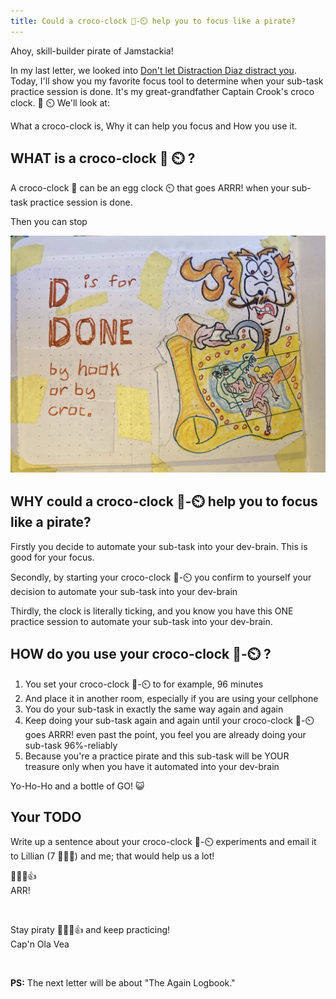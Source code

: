 ```yaml
---
title: Could a croco-clock 🐊-⏲️ help you to focus like a pirate?
---
```


Ahoy, skill-builder pirate of Jamstackia!

In my last letter, we looked into [Don't let Distraction Diaz distract you](/emails/2022-09-29-automate/). Today, I'll show you my favorite focus tool to determine when your sub-task practice session is done. It's my great-grandfather Captain Crook's croco clock. 🐊 ⏲️ We'll look at:

What a croco-clock is,
Why it can help you focus and
How you use it.

## WHAT is a croco-clock 🐊 ⏲️ ?

A croco-clock 🐊 can be an egg clock ⏲️ that goes ARRR! when your sub-task practice session is done.

Then you can stop

![Sketch of Captain Croc](./by-croc.jpg)

## WHY could a croco-clock 🐊-⏲️ help you to focus like a pirate?

Firstly you decide to automate your sub-task into your dev-brain. This is good for your focus.

Secondly, by starting your croco-clock 🐊-⏲️ you confirm to yourself your decision to automate your sub-task into your dev-brain

Thirdly, the clock is literally ticking, and you know you have this ONE practice session to automate your sub-task into your dev-brain.

## HOW do you use your croco-clock 🐊-⏲️ ?

1. You set your croco-clock 🐊-⏲️ to for example, 96 minutes
2. And place it in another room, especially if you are using your cellphone
3. You do your sub-task in exactly the same way again and again
4. Keep doing your sub-task again and again until your croco-clock 🐊-⏲️ goes ARRR! even past the point, you feel you are already doing your sub-task 96%-reliably
5. Because you're a practice pirate and this sub-task will be YOUR treasure only when you have it automated into your dev-brain

Yo-Ho-Ho and a bottle of GO! 😺

## Your TODO

Write up a sentence about your croco-clock 🐊-⏲️ experiments and email it to Lillian (7 🏴‍☠️👸) and me; that would help us a lot!

🏴‍☠️😺👍  
ARR!

&nbsp;

Stay piraty 🏴‍☠️😺👍 and keep practicing!  
Cap'n Ola Vea

&nbsp;

**PS:** The next letter will be about "The Again Logbook."
